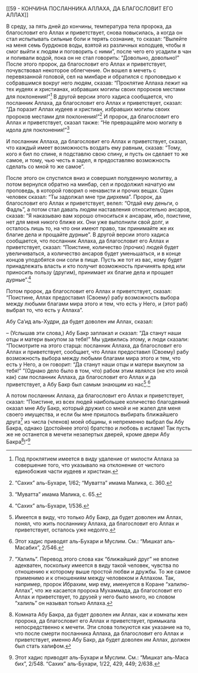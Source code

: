 [[59 - КОНЧИНА ПОСЛАННИКА АЛЛАХА, ДА БЛАГОСЛОВИТ ЕГО АЛЛАХ]]

В среду, за пять дней до кончины, температура тела пророка, да благословит его Аллах и приветствует, снова повысилась, а когда он стал испытывать сильные боли и терять сознание, то сказал: “Вылейте на меня семь бурдюков воды, взятой из различных колодцев, чтобы я смог выйти к людям и поговорить с ними”, после чего его усадили в чан и поливали водой, пока он не стал говорить: “Довольно, довольно!” После этого пророк, да благословит его Аллах и приветствует, почувствовал некоторое облегчение. Он вошел в мечеть с перевязанной головой, сел на минбаре и обратился с проповедью к собравшимся вокруг него людям, сказав: “Проклятие Аллаха лежит на тех иудеях и христианах, избравших могилы своих пророков местами для поклонения!”[^1] В другой версии этого хадиса сообщается, что посланник Аллаха, да благословит его Аллах и приветствует, сказал: “Да поразит Аллах иудеев и христиан, избравших могилы своих пророков местами для поклонения!”[^2] И пророк, да благословит его Аллах и приветствует, сказал также: “Не превращайте мою могилу в идола для поклонения!”[^3]

И посланник Аллаха, да благословит его Аллах и приветствует, сказал, что каждый имеет возможность воздать ему равным, сказав: “Тому, кого я бил по спине, я подставлю свою спину, и пусть он сделает то же самое, и тому, чью честь я задел, я предоставляю возможность сделать со мной то же самое”.

После этого он спустился вниз и совершил полуденную молитву, а потом вернулся обратно на минбар, сел и продолжил начатую им проповедь, в которой говорил о ненависти и прочих вещах. Один человек сказал: “Ты задолжал мне три дирхема”. Пророк, да благословит его Аллах и приветствует, велел: “Отдай ему деньги, о Фадль”, а потом стал давать людям наставления относительно ансаров, сказав: “Я наказываю вам хорошо относиться к ансарам, ибо, поистине, нет для меня никого ближе их. Они уже выполнили свой долг, и осталось лишь то, на что они имеют право, так принимайте же их благие дела и прощайте дурные”. В другой версии этого хадиса сообщается, что посланник Аллаха, да благословит его Аллах и приветствует, сказал: “Поистине, количество (прочих) людей будет увеличиваться, а количество ансаров будет уменьшаться, и в конце концов уподобятся они соли в пище. Пусть же тот из вас, кому будет принадлежать власть и кто получит возможность причинять вред или приносить пользу (другим), принимает их благие дела и прощает дурные”.[^4]

Потом пророк, да благословит его Аллах и приветствует, сказал: “Поистине, Аллах предоставил (Своему) рабу возможность выбора между любыми благами мира этого и тем, что есть у Него, и (этот раб) выбрал то, что есть у Аллаха”.

Абу Са‘ид аль-Худри, да будет доволен им Аллах, сказал:

– (Услышав эти слова,) Абу Бакр заплакал и сказал: “Да станут наши отцы и матери выкупом за тебя!” Мы удивились этому, и люди сказали: “Посмотрите на этого старца: посланник Аллаха, да благословит его Аллах и приветствует, сообщает, что Аллах предоставил (Своему) рабу возможность выбора между любыми благами мира этого и тем, что есть у Него, а он говорит: “Да станут наши отцы и матери выкупом за тебя!” ”(Однако дело было в том, что) рабом этим являлся (не кто иной как) сам посланник Аллаха, да благословит его Аллах и да приветствует, а Абу Бакр был самым знающим из нас[^5].[^6]

А потом посланник Аллаха, да благословит его Аллах и приветствует, сказал: “Поистине, из всех людей наибольшее количество благодеяний оказал мне Абу Бакр, который дружил со мной и не жалел для меня своего имущества, и если бы мне пришлось выбирать ближайшего друга[^7] из числа (членов) моей общины, я непременно выбрал бы Абу Бакра, однако (достойнее этого) братство и любовь в исламе! Так пусть же не останется в мечети незапертых дверей, кроме двери Абу Бакра[^8]!”[^9]

[^1]: Под проклятием имеется в виду удаление от милости Аллаха за совершение того, что указывало на отклонение от чистого единобожия части иудеев и христиан.

[^2]: “Сахих” аль-Бухари, 1/62; “Муватта” имама Малика, с. 360.

[^3]: “Муватта” имама Малика, с. 65.

[^4]: “Сахих” аль-Бухари, 1/536.

[^5]: Имеется в виду, что только Абу Бакр, да будет доволен им Аллах, понял, что жить посланнику Аллаха, да благословит его Аллах и приветствует, осталось уже недолго.

[^6]: Этот хадис приводят аль-Бухари и Муслим. См.: “Мишкат аль-Масабих”, 2/546.

[^7]: “Халиль”. Перевод этого слова как “ближайший друг” не вполне адекватен, поскольку имеется в виду такой человек, чувства по отношению к которому выше простой любви и дружбы. То же самое применимо и к отношениям между человеком и Аллахом. Так, например, пророк Ибрахим, мир ему, именуется в Коране “халилю-Аллах”, что же касается пророка Мухаммада, да благословит его Аллах и приветствует, то друзей у него было много, но словом “халиль” он называл только Аллаха.

[^8]: Комната Абу Бакра, да будет доволен им Аллах, как и комнаты жен пророка, да благословит его Аллах и приветствует, примыкала непосредственно к мечети. Эти слова толкуются как указание на то, что после смерти посланника Аллаха, да благословит его Аллах и приветствует, именно Абу Бакр, да будет доволен им Аллах, должен был стать халифом.

[^9]: Этот хадис приводят аль-Бухари и Муслим. См.: “Мишкат аль-Маса бих”, 2/548. “Сахих” аль-Бухари, 1/22, 429, 449; 2/638.

